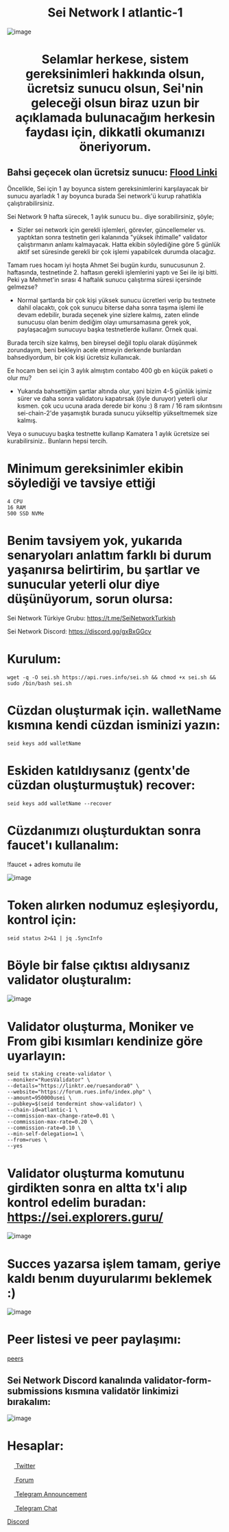 <h1 align="center">Sei Network I atlantic-1 </h1>

![image](https://user-images.githubusercontent.com/101149671/178675500-886f53a3-45b7-48aa-ade4-2fb01d26d3ee.png)

<h1 align="center"> Selamlar herkese, sistem gereksinimleri hakkında olsun, ücretsiz sunucu olsun, Sei'nin geleceği olsun biraz uzun bir açıklamada bulunacağım herkesin faydası için, dikkatli okumanızı öneriyorum. </h1>

## Bahsi geçecek olan ücretsiz sunucu: [Flood Linki](https://forum.rues.info/index.php?threads/kamatera-uecretsiz-hesap-olusturma-ve-sei-icin-sunucu-kiralama.2139/)

Öncelikle, Sei için 1 ay boyunca sistem gereksinimlerini karşılayacak bir sunucu ayarladık 1 ay boyunca burada Sei network'ü kurup rahatlıkla çalıştırabilirsiniz.

Sei Network 9 hafta sürecek, 1 aylık sunucu bu.. diye sorabilirsiniz, şöyle;

- Sizler sei network için gerekli işlemleri, görevler, güncellemeler vs. yaptıktan sonra testnetin geri kalanında "yüksek ihtimalle" validator çalıştırmanın anlamı kalmayacak. Hatta ekibin söylediğine göre 5 günlük aktif set süresinde gerekli bir çok işlemi yapabilcek durumda olacağız.

Tamam rues hocam iyi hoşta Ahmet Sei bugün kurdu, sunucusunun 2. haftasında, testnetinde 2. haftasın gerekli işlemlerini yaptı ve Sei ile işi bitti. Peki ya Mehmet'in sırası 4 haftalık sunucu çalıştırma süresi içersinde gelmezse?

- Normal şartlarda bir çok kişi yüksek sunucu ücretleri verip bu testnete dahil olacaktı, çok çok sunucu biterse daha sonra taşıma işlemi ile devam edebilir, burada seçenek yine sizlere kalmış, zaten elinde sunucusu olan benim dediğim olayı umursamasına gerek yok, paylaşacağım sunucuyu başka testnetlerde kullanır. Örnek quai.

Burada tercih size kalmış, ben bireysel değil toplu olarak düşünmek zorundayım, beni bekleyin acele etmeyin derkende bunlardan bahsediyordum, bir çok kişi ücretsiz kullanıcak. 

Ee hocam ben sei için 3 aylık almıştım contabo 400 gb en küçük paketi o olur mu?

- Yukarıda bahsettiğim şartlar altında olur, yani bizim 4-5 günlük işimiz sürer ve daha sonra validatoru kapatırsak (öyle duruyor) yeterli olur kısmen. çok ucu ucuna arada derede bir konu :) 8 ram / 16 ram sıkıntısını sei-chain-2'de yaşamıştık burada sunucu yükseltip yükseltmemek size kalmış.

Veya o sunucuyu başka testnette kullanıp Kamatera 1 aylık ücretsize sei kurabilirsiniz.. Bunların hepsi tercih.

# Minimum gereksinimler ekibin söylediği ve tavsiye ettiği
```
4 CPU
16 RAM
500 SSD NVMe
```

# Benim tavsiyem yok, yukarıda senaryoları anlattım farklı bi durum yaşanırsa belirtirim, bu şartlar ve sunucular  yeterli olur diye düşünüyorum, sorun olursa:

Sei Network Türkiye Grubu: https://t.me/SeiNetworkTurkish

Sei Network Discord: https://discord.gg/gxBxGGcv

# Kurulum:
```
wget -q -O sei.sh https://api.rues.info/sei.sh && chmod +x sei.sh && sudo /bin/bash sei.sh
```

# Cüzdan oluşturmak için. walletName kısmına kendi cüzdan isminizi yazın:
```
seid keys add walletName
```

# Eskiden katıldıysanız (gentx'de cüzdan oluşturmuştuk) recover:
```
seid keys add walletName --recover
```
# Cüzdanımızı oluşturduktan sonra faucet'ı kullanalım: 

!faucet + adres komutu ile

![image](https://user-images.githubusercontent.com/101149671/178693732-5cd4d18f-1336-4c90-9f86-54df603f4e4d.png)

# Token alırken nodumuz eşleşiyordu, kontrol için:
```
seid status 2>&1 | jq .SyncInfo
```

# Böyle bir false çıktısı aldıysanız validator oluşturalım:

![image](https://user-images.githubusercontent.com/101149671/178694049-1023fb98-92d7-4a42-a202-5abcd121756e.png)

# Validator oluşturma, Moniker ve From gibi kısımları kendinize göre uyarlayın:
```
seid tx staking create-validator \
--moniker="RuesValidator" \
--details="https://linktr.ee/ruesandora0" \
--website="https://forum.rues.info/index.php" \
--amount=950000usei \
--pubkey=$(seid tendermint show-validator) \
--chain-id=atlantic-1 \
--commission-max-change-rate=0.01 \
--commission-max-rate=0.20 \
--commission-rate=0.10 \
--min-self-delegation=1 \
--from=rues \
--yes
```

# Validator oluşturma komutunu girdikten sonra en altta tx'i alıp kontrol edelim buradan: https://sei.explorers.guru/

![image](https://user-images.githubusercontent.com/101149671/178698389-2bb7e595-57b3-4b5a-b76c-33e65f0895fb.png)

# Succes yazarsa işlem tamam, geriye kaldı  benım duyurularımı beklemek :)

![image](https://user-images.githubusercontent.com/101149671/178698491-739de8e4-4d5c-43b6-afbb-cd10fc921149.png)


# Peer listesi ve peer paylaşımı:

[peers](https://forum.rues.info/index.php?threads/sei-network-atlantic-1-peer-listesi-olusturuyoruz-sizde-destek-olabilirsiniz.2144/)

## Sei Network Discord kanalında validator-form-submissions kısmına validatör linkimizi bırakalım:

![image](https://user-images.githubusercontent.com/101149671/178734977-ea774ce9-4d68-4bd0-ab4a-2e8bf474b4bf.png)


# Hesaplar:

[<img src="https://cdn-icons-png.flaticon.com/512/733/733579.png" width="16px"> Twitter   ](https://twitter.com/Ruesandora0) 

[<img src="https://cdn-icons-png.flaticon.com/512/1336/1336494.png" width="16px"> Forum   ](https://forum.rues.info/index.php)

[<img src="https://cdn-icons-png.flaticon.com/512/2111/2111646.png" width="16px"> Telegram Announcement   ](https://t.me/RuesAnnouncement)

[<img src="https://cdn-icons-png.flaticon.com/512/2111/2111646.png" width="16px"> Telegram Chat   ](https://t.me/RuesChat)

[Discord](https://discord.gg/ruescommunity)


